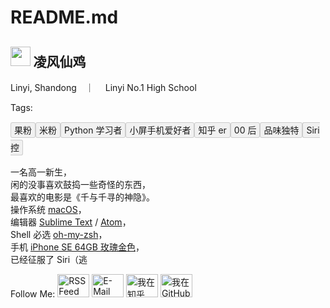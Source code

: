
README.md
===


<style type="text/css">
.readme_tag{
    padding: 3px 5px;
    background-color: #f1f1f1;
    border: 1px solid #ccc;
    overflow: hidden;
    border-radius: 3px;
    margin-bottom: 10px;
}
</style>

## <img style='height: 1.5em' src='https://avatars3.githubusercontent.com/u/21100901?v=3&s=120'></img> 凌风仙鸡
<i class="fa fa-location-arrow" aria-hidden="true"></i> Linyi, Shandong　｜　<i class="fa fa-university" aria-hidden="true"></i> Linyi No.1 High School

Tags: <div style="line-height: 2"><span class="readme_tag">果粉</span><span class="readme_tag">米粉</span><span class="readme_tag">Python 学习者</span><span class="readme_tag">小屏手机爱好者</span><span class="readme_tag">知乎 er</span><span class="readme_tag">00 后</span><span class="readme_tag">品味独特</span><span class="readme_tag">Siri 控</span>
</div>


<div id="app"></div>
<div></div>

一名高一新生，    
闲的没事喜欢鼓捣一些奇怪的东西，  
最喜欢的电影是《千与千寻的神隐》。    
操作系统 [macOS](https://www.apple.com/cn/macos)，   
编辑器 [Sublime Text](https://sublimetext.com) / [Atom](https://atom.io/)，    
Shell 必选 [oh-my-zsh](https://ohmyz.sh/)，   
手机 [iPhone SE 64GB 玫瑰金色](https://www.apple.com/cn/iphone-se/)，    
已经征服了 Siri（逃

Follow Me:
<a href="/rss.php"><img src="https://static.chickger.pw/images/rss.svg" title="RSS Feed" width="51" height="37"/></a> <a href="mailto:&#x000006d;&#000101;&#x0040;&#x0063;&#00000104;&#x69;&#x00063;&#00107;&#x067;&#0101;&#114;&#0046;&#000112;&#0000119;"><img src="https://static.chickger.pw/images/mail.svg" title="E-Mail" width="51" height="37"/></a> <a href="https://www.zhihu.com/people/chickking" target="_blank"><img src="https://static.chickger.pw/images/zhihu.svg" title="我在知乎" width="51" height="37"/></a> <a href="https://github.com/Chickking" target="_blank"><img src="https://static.chickger.pw/images/github.svg" title="我在 GitHub" width="51" height="37"/></a>

<script src="https://static.chickger.pw/lib/cPlayer/dist/cplayer.js"></script>
<script>
  let player = new cplayer({
    element: document.getElementById('app'),
    size: '12px',
    showPlaylist: false,
	playmode: 'singlecycle',
	zoomOutKana: true,
    playlist: [
      {
        src: 'https://static.chickger.pw/images/いつも何度でも.mp3',
        poster: 'https://static.chickger.pw/images/千と千寻の神隠し%20サウンドトラック.jpg',
        name: 'いつも何度でも',
        artist: '木村弓',
        lyric: '[00:04.879]呼んでいる胸のどこか奥で\n[00:10.890]いつも心踊（おど）る 夢を見たい\n[00:17.300]かなしみは 数え（おしえ）きれないけれど\n[00:23.550]その向こうできっと あなたに会える\n[00:29.319]繰り返すあやまちの そのたび\n[00:34.828]ひとはただ青い空の 青さを知る\n[00:40.189]果（は）てしなく 道は続いて見えるけれど\n[00:46.089]この両手は 光を抱ける（いだける）\n[00:54.118]さよならのときの 静かな胸\n[00:59.328]ゼロになるからだが 耳をすませる\n[01:06.080]生きている不思議 死んでいく不思議\n[01:11.279]花も風も街も みんなおなじ\n[01:19.829]ラ ラ ラン ラン ラ ラン\n[01:24.429]ラン ラン ラ ラン\n[01:28.848]ラン ラン ラ ラ ラン\n[01:30.798]ホ ホ ホ\n[01:34.798]ル ル ル\n[01:37.799]ル ル ル ル\n[01:44.558]呼んでいる 胸のどこか奥で\n[01:50.008]いつも何度でも 夢を描（えが）こう\n[01:55.869]かなしみの数を 言い尽（つ）くすより\n[02:02.308]同じくちびるで そっとうたおう\n[02:08.200]閉じていく思い出の そのなかに\n[02:13.900]いつも忘れたくない ささやきを聞く\n[02:18.829]こなごなに砕（くだ）かれた 鏡（かがみ）の上にも\n[02:25.339]新しい景色が 映される\n[02:33.190]はじまりのあさの 静かな窓\n[02:41.200]ゼロになるからだ 充た（みた）されてゆけ\n[02:45.519]海の彼方（かなた）には もう探さない\n[02:50.899]輝くものは いつもここに\n[02:56.579]わたしのなかに 見つけられたから\n[03:06.300]ラ ラ ラン ラン ラ ラン\n[03:10.590]ラン ラン ラ ラン\n[03:13.599]ラン ラン ラ ラ ラン\n[03:16.590]ホ ホ ホ\n[03:22.700]ル ル ル\n[03:24.320]ル ル ル ル\n',
        sublyric: '[00:04.879]内心深处在呼唤\n[00:10.890]我想要走进悸动的梦中\n[00:17.300]虽然悲伤总是会重演\n[00:23.550]但是我一定能在某处与你相逢\n[00:29.319]人们总是在不断的犯错\n[00:34.828]但他们最少也知道天空的蔚蓝\n[00:40.189]即使前路茫茫无尽\n[00:46.089]双手依然可以拥抱光明\n[00:54.118]离别时平静的心\n[00:59.328]身体归于虚无时的倾听\n[01:06.080]莫名地生存 莫名地死去\n[01:11.279]花与风与城市全都是一样\n[01:19.829]啦啦啦\n[01:24.429]啦啦啦\n[01:28.848]啦啦啦\n[01:30.798]略略略\n[01:34.798]噜噜噜\n[01:37.799]噜噜噜\n[01:44.558]内心深处在呼唤\n[01:50.008]让我们不停地画出梦的色彩\n[01:55.869]与其将悲伤种种倾诉而尽\n[02:02.308]不如用相同的双唇轻轻歌唱\n[02:08.200]即使在封锁的回忆中\n[02:13.900]仍然还有无法忘记的呢喃\n[02:18.829]即使在支离破碎的镜子上\n[02:25.339]仍然能映出新的景色 \n[02:33.190]晨色初照下的宁静窗台\n[02:41.200]还有化为虚无的身体\n[02:45.519]从此我不会越过大洋去寻找\n[02:50.899]闪耀的所有都在身边\n[02:56.579]我将自己去追寻\n[03:06.300]啦啦啦\n[03:10.590]啦啦啦\n[03:13.599]啦啦啦\n[03:16.590]略略略\n[03:22.700]噜噜噜\n[03:24.320]噜噜噜'
      }
    ]
  })
</script>